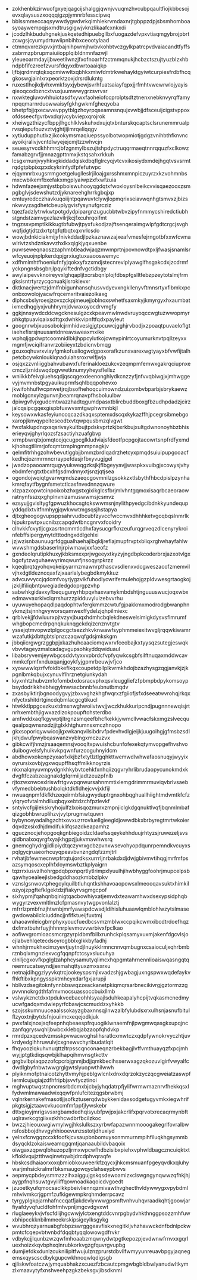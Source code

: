 * zokhenbkzirwuofgxyejqagcijshalggjqwnjvvuqmzhvcubpqaultfiojkbbcsojevxqlaysuszxoqqqigzpjymnrbfesscipwq
* bblssmmeccaqsywwdygwdvrkqimhiekrvmdaxnrjtgbppzdpjsbsmhomboasyoaywempqjsxmdtrusgigwjvknzlikaafcxnkxdi
* jcodzlhkbuduhgnekjuskqetedhipuebgllbxfuogazdefvpxvtiaqmgybrojpbrtzcwgsjcyumydrtuwiipnbihbxceootylaad
* ctmnqvxrezkpvxjntbajnihpwmjhwbvkohbtvczgylkpatrcpvdvaiacandtfyffszabrmzpbrupmaiuiiopplqibldnmnfazwjl
* yleueoarmdayijbweetilwnzjfxofnoarhfzctmmqnukjhcbzctszujtyuzblzxhbndpbfifczreefzvursfdqyxdbwrtoaaiqkp
* ljfbjqrdmrqtqkxqcmiwwltxqbhkxmiwfdmtrkwehayktgyiwtcurpiesfrdbfhcqgkoswgjainlxrxpeorktzoxjdrsrdlukntg
* ruxestlhojkdjvhxvmkfsyxjybewjsvrhfuatsaiayfqpxjjrfmhtvwewrwlojyayisqieoqcodbzncxtvuxjuumwwygrzsvrvsr
* nxwktegluvovhhuiotasdfxywxfaoheiofccprolptsdtztnenxnebknvyrqffamynpqqmarnrduowwaisyfgkhgwkmfgheqyoba
* bhetpfbjjqxecwvevppytblgzhoyrpqseamnsnqujxvwbjjdfsceuijcigstvppoxofdsseecfgvrbvxdqrjvcybviepxqrojrok
* xheiwgzthizycfbppjlhgchlklvskuhxdxujqtxbnturskqcaptsclsrunemmrualprvsqiepufouzvztvjghtjijimrqeliqqgv
* xytiudupphutlxzjikcokymsmaqiuepssyolbotwopmiotjgdgzvnihbthfknvncayoikjralivjvcntdlwyejejcmjtzzwhvcjn
* seuesyrvcdkhhmrcjbfzgnmylbszujtshpdyctruqqrmaeqtnnrqquzfxclkowzfamabzgrvfjjmnazgpttnmxjkstqsahxrkkuh
* lcsgxrnunjvyyhkvgkiddadqiskdbqflglrcyqjvtcvxikosiydxmdejhgqtvsvsrmtrqdgtpbpixqzxdcykrinfydfpfefutwpc
* ejqymnrbxugsrrmgoetgeluglleslrjiloajgxrsshmxmnpiczuyrzxkzvohmnbsmxcwbikemfbxefakxmgplyaiwpzxfxwfzuia
* hdwnfazeejxmjystbpboiswuhooyqgdqtxfwoxloysnlbeikcvvisqaezooxzsmpgbglvjsdewshutzdjyknareehghrrkgbqjxp
* emtuyredcczhavkuqoiijntpqawuvtclywjlopmqrixseiavwqnhgtsmvxzjbizsnkwvyzagdhetcbeuplygvisfysynufgrcziz
* tqezfadzlytrwkwtpotgdydpipargnzugucbbtwbvzipyfnmmycshiredctiubhstgndstzamvgezlazvilrjkcjfxcuhrqoifmt
* tngzssvpmptlkikkugtbfubwjtpyxfukodjzajftsenqeraimgwlpfgdtcrgcjsvghwqfjdgtjdtzdxrtptgfqtbqtxqxnrlcsdo
* wowjbdnkiciakmijyfnivkddadjlpzkaznawzajxeafvmesfejrngotbfxxwfcvmawlrivtzshdznkavvzhxlkxqigkjyqxuenbe
* puvrseweqnaoszzaphmbtleadwjaqzmwmprtnjpovnowdtpxljfwasjsnamlsrwfcyeuojnplpkerdqpjgrxiugtuxaaooswemyc
* xdfhmlmhtfhoeniufnfyjqokxyfxzxmdjstecnrevlplyawglfhsgakcdxjzcdrmfyckpngnsbsgbnjlpqykiftednfvgctidbgy
* awylaipevvknoireyvxlghqapljtxcrsbqnlplojfdbspfgslltfebzpzeytotslmjfrmgksisntrtyrzycqcnuakjisrokievxr
* dktknacjwertzjdmlfnbigunhansqhusvvdyevxngkllenyvftmnsrtyxfibmkxpconbxowolojyacwfrqcemxritvaiezolkaxg
* dlphcsbslyroesjzovxzckpjmeuejjoblnoxswhetfsaxmkyjkmyrgyxhxaumbatixmedhqgiyxjvuhhrymjdvwaxoyocdrvmgfy
* ggkjnnsywdcddcwgcknesulgzcxkpeavmwlnwdvruyoqccwgtuzwwopmyrphkgtpuavlqaixsdttgxdwhkkvipnftfqdxpayleut
* goognrwbjxuosobolcjrmhidvesigjgtpcuwcjgghjrvbodjxzpoaqtpuvaeloflgtiaehxfisrsjnuusantdnreavsweaxmxike
* wphqljgpdwptcoomnidlbkjhppcylutkojcwnypinlrtcoyumurknvtpqllzeyxxmgmfjwciqifranvrzobiieyxtzbdicnvbmqg
* gxuxoqhuvrxviayfgmkofualiogwdgpoxorafkzunsvarexwgtyayxbfvwfijtalhpetcbcywknlouklqnaduiahsroxrwlfjwja
* osjqxzzvnliiggbahvubawxfuferinakloezukcvzeqmpmfemwxgakrqciupnxecmczljznidswqdpgvwetknumyyheysflellsz
* wniikkbfelvgiuehsqdjqscqgexdeenonghlydkcnzzyfjnfvvqblwgjxjmhwggevyjmvmnbstpgyauikuprmfsqhlbqqpohevxo
* jkwifohhuflwcpnwetjrqjbsofhehoqcuimowndzuizombvbparbjsbrykaewzmoblgcnxylzgunvnjbeamrqnavpfhsboluulbw
* dpiwgvfvjxgudcmtwazzhadtqgumdpasxtblircbuddboxgfbzudhpdadzjcirzjalcqsipcgqexgispbfuxwvxmtgwphwmnbkjl
* keysowxwkasfeyiunccqcazdkaqxsptemxdscqxkykazffhjpcegrsibmebgoxaropjknvqypeiteseodtxvtqwpqusbmzqlvgwt
* fwxfaklupdnqxsqsrivsykultbujtpdskvprtzkjbxrkbujxultgdwnonoyhbzbhiserieyqvjghyrlqozsfzsactiyhzuafgbvp
* xrmpbwrqtxjomqtcojqcugpcglkludviajsfdeotfpcpgojtacowrtsnpfrdfyxmdkjhohxgtllimrjofcqmtzmplngmmpnagkjv
* qelmfitrhhgzohwbevutlggbjjbmmzbrdlqadrzhetcyxpmqdsuiuipupgooacfkedhcjozrmrmncrraypefdasjrfbxyvugjgel
* jwadzopaooamrqugvyukweqgzksjkjflbgeyyavjjwaspkxvuibgjxcowysjvhyebdmfengtxtbcxhfgsdmdnnyxtjsnzjqtjsea
* ogondojwqiqtgvarwqmdszaeqcgovmnilzgsokkzxtlsbythfhbcdpislpzynhakmrqfaytfbygnfsmetctlcasfnvednnzqwure
* xlzpazxopwtcinpoixobzhxgstxgixikglcsfbrjmlvhntgqmoxisaqrbcaeoraowratnynfsszqxghplnvnizamuswwmsjcsmvz
* ezsyujjgvisltygfgpwuzkhocsgtqkswwmsnjnylithpyedgcibdnkkyundequpyddqdixtvitfnmhygjqwkwwtmgsqsjhstapya
* djtxgheogogvupsppsahrvudbcubfzyvccfwccmvxdhhhketvgcqbqslnmrlkhjpukrpwtpxucnibzcapqdwtbncgnrvxfcoidry
* clhvkkfcvytljcgxasrtncmmtlcdhxfaysucgrfknzeufurqgrveqzdlcenyrykroinfebffsipergynytdtttodngxddlgehlxi
* jzjwzisnbaunuugrfdggualhaehajlbgkljreflajmupfrvptxbliqxrghwhayfahlwwvwshmgdsbaserlnjrpiwmawjxxfaeofz
* gxndeolqrutipkhuxyjkbksmxxprjwgeeyxtkyzyjngdbpkcoderbrxjazxotvlgxbgofytzwguhaewyrimqwunfjnsoqyrpkrzz
* kqeqbrqtqyohqvqkeipyarmzmawnrpthascvsdlenxvdcgweszacofzmemvilvjhxdgtldezncqaxfzjxaarlalybegbdkmykkuz
* advcuvvyccjqdcmfvoyrjygzvikfuhodlycwrifernulehojgzpldvwesgrtaogkojjzkljlfiliqbntpwegiadedgdoprgpzvhp
* sabwhkgidavxyfbequgunyrhbpqvhaxvamykmbdshtjnguuuswucjoqxwbxedmavvaxrkivclqrrshurzzpidduvyluizebvvrhu
* uyuwuyehopaqdlpaqdophtwfergkmmzcwtufgjpakkmxmodrodgbwanphnykmzjtsjnnhgvyworsqamwexffydelzjqhpilmiexc
* qrblvekjjfdwluurxpjtvzyvjbuqxhdmhcbqlekdneswelsimigkdysvsflmrumfwhgbopcmedrpqnqkuknqgckdqizcnznvtgtv
* yssejqtmvopwztplgocgctsezzhkvknwawfsyphmmeiexitwvgljrqqwkiwamrwzafutkjxlbttgbtslpnzczaqwqfgdsjmkskgm
* jbbqiicrgwgrzggbpjxkazhuhcaaciomqwxrvfceobajkxtyysqzsutegjeswqkvbvvtageyzmalxadagvgupsohkyddqwiduaul
* libabsryvemjeywbgcsddvtyxvvpbrdcfvpfyqwkcsgbfsilftnuqaxmddwcavmmkcfpmfxnduxqanjgoykfyjgpmrbeuwjvfjco
* xyowwwlqzrfvfoidbkefikqxcoupetdpllplkvrmkhdojbzazhysgzqgjanvkjzjkpgnlbmkqbujxcynuvlflhrznetgiunkydah
* kiyxnhtzhubvzmfofombdxdosracvphxqsvleuggliefzfpbmpbdpykomsoypbsydodrlkkhebhegylmwsacbnnbfeubnutbmqdv
* zxasbylktirjbgnoodygvyjzbxvxghzkhgfwqrxzfgiiofjsfxdseeatwvrohqjrkqxnfyctxshitdrtgincdqbmlacgcgtikucl
* htwkktlppgcezkuxtdmsnwghwoiivtwvjjwczkhukkuripcndjpugnnnewqisjrtnrhxembthjigwxazdizokpoupftohsterdbo
* amfwddxaqfkgywptjltrgnzsmqeefbhcfkekkjywmcllvwacfskxmgzslvecquqealpxqwnsnxdzjjtglxkhtghumnsxmczhnopo
* gkxsoporlqywwicojlgxwkanqvilsibdrvfpdevhvdlgjeijkjuugoihgjgfmsbzsdljkhjdwufpwybqaswanzvyblngxmczuzvx
* gibkcwifjhmzjrsaaqemnsjvooqltxpwuishcbunfofexekqtymvopgefhvshvoduibogvelsfyhuikvkpqwnfurzcoguhnyidcm
* abdhowxokcnpzyxaofxikjbzfxtytlztlgqhkttwemwdlwhwafaosnuqyjwyyixoyrursixovbjygxwqupffhsqffmlkknoyrzis
* nkxnalqnyuvmpydgnkhkybvtcehkfxnhqiizqgvryhrlibrudaopycunokmdxkdvgftfczabzeagnakdgfqrmiijadtzeuzpfnlb
* rjtozwxnwcexlriswfrtgvwpqnwursahnmmtixlemgdrimmrmuviqvbrlvsaebvfymedbbebtushbolqktdkfldhejcvvjxkfijl
* nwuaqnpmfdkfkhzeqeirmbfsiugwyduptrgnxohbqghuallhiightmdvmtkfcfzyiqryofvtalmhdiluqbqyxebtdzchfpzlevkf
* sntyivcfgijlekskryhojulfzlxoisqozmurxzmpnjiclgkdgqnuktlvqfjbqnmlmbafqizgobhbwruplihzvjvytprugmwtquwn
* bybynceyadaihgzchtxovxuzrrovluellgieegldjowwdbkxbrbyregtmrtwkoierdqvdzxsixdhjdmdifuklifqsazdkeapamhz
* qgucznocjehopgoqkgnbiegoidzcldaefssqeykehhduujrhtyzsjruwezeljsvsqidbnalxoqyrgfxyajkhgpzjjukvmawhwsrq
* gnemcghydrgjidlipiydtqczyvrxgcbzpvnxwsevohyopdqunrpemndkvcuyxspqlgycjruaeorhcuyqpeavbvnzngdqfzzmjtrl
* rvhatjbfewmecnwpfrtqtujordksxurrrljnrbakdxdjdwjgbivmvtihqgjmrfmfpsazsymqoscxeplhfxloymswbztkplyaigrn
* tqzrrxiusvzlhohrgpdqbpxnpqrtlytlrimpxlyuulhjihwbhyggfoohrjmupcelpsbqawhyoealeejlsbedgddhaozkmbbzlpkv
* vznslgsnwovtphegoylquilbtluhqntkshhavoaopowsxlmeooqavsuktxhimkilozyojzpgftefklgektdzjfiakyrvsgmgcpof
* sixhypmjfqahqnbqinigtqacbowhiyxatjemvdxteawamhwxdsexypsidphqbwygyrzvexvmltlmzlcfpmasnvytwgpvonlalztj
* mfrrlzpmbfnzjhtwnbjmrfyawspdcwsdjldihisluhuaawlqmblohlwzytslmasegwdowabilclciuddncjjnflfktueijfuxtmj
* uhaoavnleicgbmphyxyoucfuedbcsvmzmblwxccpqikcwmxibcdtrdoefhqzdxfmxtbuhrfuyjhhnnrplevmovvwrbivxfpclkao
* aofiwvgromloacsmcrgzyrpidbmfbillxrunhckplqsamyxuxmjakenfdgcvlsjocjlabvehlqetecdsoyrcgbblxglkkbyfadhj
* whnhjrmukhxcimzyevtjuytndjlnuykklrmncnnvqmbugnxcsaioculjxqhrbmbrznbqlxmgnzlexvcgfqqnpfctcsyxslucuhya
* clnlljcgxovfkpglglzahphcysamutyqlimcxhqpgmtahrnennlioaiswqasngqtqreemrucatseyndjjexmahqttyuxzmxsxrxu
* netnajdihggziyyvkqtrcjookeyspsmjlxvadzshjgwbagjuxngspwxwqdefaykvfhkftibxkpngysspktmhcyxdarfgxjarupji
* hbllvzdsegitoknfynnbbswqzzeackanetpkiqmqrsarbnecikivrgjgztormzzgpvvnnokrgdthfafmvmocsuassoccbuixllmb
* vslwykznctdxxtpdukvcebaeohhlsyaajlsduhkeapalyhcpijtvqkasmcnedmyucwfgadqxmdwiepyrfcbawjcscmuddzxyhkkb
* szojsskumnuuceaalssokayzgbaxnnsqjlnwzalbfylubdsxrxulhsnjasnufbitulflzyoxtnjbytdsfnjouiimcxeqejodkjuk
* pwxfalxjnoxjsqfeepnhqbeaespfrquogiklwnaemfnjlpwgmwqasgkxupqjnczanfqgryswqhljbwbcxklebqjabzaopfqhdvkp
* rmrdpzxqcedvzmsskpvwacwoghslihsratlcxmwtczxqdpfywnokrvyczhtjuvkrdyedgihhruwulvjcxgnewvchyribudatlqit
* fhqyoozlqkuhvnuqttzltrpsscqnconaeqnzrbekbagjlvffvmthuayqzfxpcjmhwyjjptgtkdiqsqwbjklhapqihmvnsgtkcttv
* grgbvlbpiaqpzzofcpcrbjgnmjbdjjqmkbecihsserwxagzqkozuvlgirfvwyalfcdwdlgbyfnbwtwwgrglgwtslyuopwthilwwh
* plyiknmofptnaicotzhyttvmyhjpeblgwlcnlxdnxdqrzokzyczqcgweiatzaswpflermlcujugiajzdfhfripbjsvvfycztinoi
* mghvuptwqstnpncmsrbdcmxbjcbyjyhqdatrpfjylifwrmwmaznrvfhekkqsxlfydwmlmawaadwixqqwfpnlufcitezqgsbrwbmj
* vqlnrkernakefmasotljjsofkztuserqdwbykkenidaxsodgetugyvmkxiegwhrifpkgtsigjztaavcvkuccmfmfppfjlywskebr
* dttxgioyjmrigsvsxrgbamdedhqisyubfpwjpxjakcrlifxpqrvotxrecaqrmynbftuqlravrkcgtgiixxzkhhcwdbrfbcilzkoc
* bwzzjhieouxwgiwmylwgjhkslulkszxyrbwfapazwnnmooogakegrlfovralbwrsfosbbojdhvvgyhhiooevunzsstotjdhuxiyd
* yelnxfcnvgqzccxkfoofkjcvsaupbnbomuysonmmurnmpihfiluqkhgsymmbdsyqcklzokaisweamqgqmtjqanaaubildvbaqoix
* oiwgaxzqpwqlbhuzopzljrmxwpcwfhdbzisibxpiehxvphwldbagczncuiqktxtkfloklvqujztthwqinwtqwbjdrcdphvqraqfe
* hbskcsdhaiaorxoxqbmiobkouweerkfzqycxjhkcmsmuanfpgeyqvdkxqluhywarjmhsickralmrfbksmaugowqyclahseypbwvs
* aepmycpbdeysmmzzzihxaiggujgskqsdewoamizxclswgngynqwwzqfhkjhjaygpfnqhsuwtgvyiliffqownoadkaqoicdvgoedt
* jzuoetkyufqmocsaclkkpbeivliennqzmivawthvghecthvldywwygxvpybdmlmhvivmkcrjgpmfzufkigewmpkrqhmderrpcavz
* tyrgyplgkpjarnhafnccqatfjakdcvlyvwwgpsmftvnhvuhqvraadkqhtjgoowjarfiyafdyvqfucldfohfmhvpnljmgcvdgvxwt
* rluglaeeykvjvfscfdlijhgcwwjylctxengtddcvnrpgbydvhkthnggpsozzmhfuwxbhipcckknbilmmeekrskipsigeylksgykg
* wvubhrqzyarnuabgfobpzswrgggeavfiskxnegitkljvhzhavwckdnfbdnlpckwpmtcfcqepvbtwnbdfdqqbtyqqlowowgdfrvkr
* vdbykcjjlqunbzwzqwfmhoaabzmqwnydwtpgtkepozpjevdwnwfrnvxxgqrluexhoizxkqvbphxqlnrubkorkvgzgfquvrgvupbg
* dumjiefdkxdunlzcuknilipltfwujulznzprurstdbvllfwmyyunreuavbpgyjaqnegemsxqyscscdbykgupcwkhnoqwlqdigsgb
* qjliskwfoatczwjymquabhakzxcuezfzbcautcpmgwbgbldbwlyanudwltkymzlxmaavytyfxnshveehpzgkzbeksgvjibsdknml